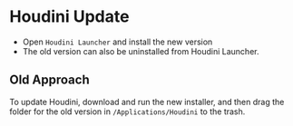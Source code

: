 # Houdini Update

- Open `Houdini Launcher` and install the new version
- The old version can also be uninstalled from Houdini Launcher.

## Old Approach

To update Houdini, download and run the new installer, and then drag the folder for the old version in `/Applications/Houdini` to the trash.
